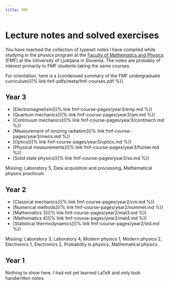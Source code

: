```yaml
---
title: FMF
---
```

# Lecture notes and solved exercises
You have reached the collection of typeset notes I have compiled while studying in the physics program at the [Faculty of Mathematics and Physics](https://www.fmf.uni-lj.si/en/) (FMF) at the University of Ljubljana in Slovenia.
The notes are probably of interest primarily to FMF students taking the same courses.

For orientation, here is a [condensed summary of the FMF undergraduate curriculum]({% link fmf-pdfs/meta/fmf-courses.pdf %}).

## Year 3
- [Electromagnetism]({% link fmf-course-pages/year3/emp.md %})
- [Quantum mechanics]({% link fmf-course-pages/year3/qm.md %})
- [Continuum mechanics]({% link fmf-course-pages/year3/contmech.md %})
- [Measurement of ionizing radiation]({% link fmf-course-pages/year3/meris.md %})
- [Optics]({% link fmf-course-pages/year3/optics.md %})
- [Physical measurements]({% link fmf-course-pages/year3/fizmer.md %})
- [Solid state physics]({% link fmf-course-pages/year3/ss.md %})

Missing: Laboratory 5, Data acquisition and processing, Mathematical physics practicum

## Year 2
- [Classical mechanics]({% link fmf-course-pages/year2/cm.md %})
- [Numerical methods]({% link fmf-course-pages/year2/nummet.md %})
- [Mathematics 3]({% link fmf-course-pages/year2/mat3.md %})
- [Mathematics 4]({% link fmf-course-pages/year2/mat4.md %})
- [Statistical thermodynamics]({% link fmf-course-pages/year2/std.md %})

Missing: Laboratory 3, Laboratory 4, Modern physics 1, Modern physics 2, Electronics 1, Electronics 2, Probability in physics, Mathematical physics.

## Year 1
Nothing to show here. I had not yet learned LaTeX and only took handwritten notes.
